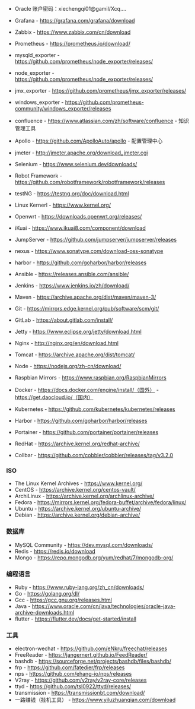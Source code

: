 
* Oracle 账户密码：xiechengqi01@gamil/Xcq....

* Grafana - https://grafana.com/grafana/download
* Zabbix - https://www.zabbix.com/cn/download
* Prometheus - https://prometheus.io/download/
* mysqld_exporter - https://github.com/prometheus/node_exporter/releases/
* node_exporter - https://github.com/prometheus/node_exporter/releases/
* jmx_exporter - https://github.com/prometheus/jmx_exporter/releases/
* windows_exporter - https://github.com/prometheus-community/windows_exporter/releases
* confluence - https://www.atlassian.com/zh/software/confluence - 知识管理工具
* Apollo - https://github.com/ApolloAuto/apollo - 配置管理中心
* jmeter - http://jmeter.apache.org/download_jmeter.cgi
* Selenium - https://www.selenium.dev/downloads/
* Robot Framework - https://github.com/robotframework/robotframework/releases
* testNG - https://testng.org/doc/download.html

* Linux Kernerl - https://www.kernel.org/
* Openwrt - https://downloads.openwrt.org/releases/
* iKuai - https://www.ikuai8.com/component/download
* JumpServer - https://github.com/jumpserver/jumpserver/releases

* nexus - https://www.sonatype.com/download-oss-sonatype
* harbor - https://github.com/goharbor/harbor/releases

* Ansible - https://releases.ansible.com/ansible/
* Jenkins - https://www.jenkins.io/zh/download/
* Maven - https://archive.apache.org/dist/maven/maven-3/
* Git - https://mirrors.edge.kernel.org/pub/software/scm/git/
* GitLab - https://about.gitlab.com/install/
* Jetty - https://www.eclipse.org/jetty/download.html


* Nginx - http://nginx.org/en/download.html
* Tomcat - https://archive.apache.org/dist/tomcat/
* Node - https://nodejs.org/zh-cn/download/
* Raspbian Mirrors - https://www.raspbian.org/RaspbianMirrors


* Docker - https://docs.docker.com/engine/install/（国外） - https://get.daocloud.io/（国内）
* Kubernetes - https://github.com/kubernetes/kubernetes/releases
* Harbor - https://github.com/goharbor/harbor/releases
* Portainer - https://github.com/portainer/portainer/releases
* RedHat - https://archive.kernel.org/redhat-archive/
* Collbar - https://github.com/cobbler/cobbler/releases/tag/v3.2.0


### ISO


* The Linux Kernel Archives - https://www.kernel.org/
* CentOS - https://archive.kernel.org/centos-vault/
* ArchiLinux - https://archive.kernel.org/archlinux-archive/
* Fedora - https://mirrors.kernel.org/fedora-buffet/archive/fedora/linux/
* Ubuntu - https://archive.kernel.org/ubuntu-archive/
* Debian - https://archive.kernel.org/debian-archive/

### 数据库
*  MySQL Community -  https://dev.mysql.com/downloads/
* Redis - https://redis.io/download
* Mongo - https://repo.mongodb.org/yum/redhat/7/mongodb-org/

### 编程语言
* Ruby - https://www.ruby-lang.org/zh_cn/downloads/
* Go - https://golang.org/dl/
* Gcc - https://gcc.gnu.org/releases.html
* Java - https://www.oracle.com/cn/java/technologies/oracle-java-archive-downloads.html
* flutter - https://flutter.dev/docs/get-started/install

### 工具
* electron-wechat - https://github.com/eNkru/freechat/releases
* FreeReader - https://jangernert.github.io/FeedReader/
* bashdb - https://sourceforge.net/projects/bashdb/files/bashdb/
* frp - https://github.com/fatedier/frp/releases
* nps - https://github.com/ehang-io/nps/releases
* V2ray - https://github.com/v2ray/v2ray-core/releases
* ttyd - https://github.com/tsl0922/ttyd/releases/
* transmission - https://transmissionbt.com/download/
* 一路赚钱（挂机工具） - https://www.yiluzhuanqian.com/download
